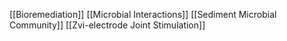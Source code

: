 [[Bioremediation]]
[[Microbial Interactions]]
[[Sediment Microbial Community]]
[[Zvi-electrode Joint Stimulation]]
